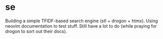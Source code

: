 # se
Building a simple TFIDF-based search engine (stl + drogon + htmx). Using neovim documentation to test stuff. Still have a lot to do (while praying for drogon to sort out their docs).
